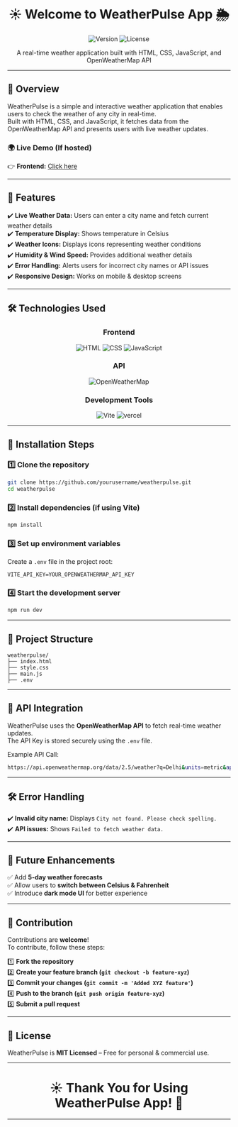 <h1 align="center">☀️ Welcome to WeatherPulse App 🌦</h1>

<p align="center">
  <img src="https://img.shields.io/badge/version-1.0.0-blue.svg" alt="Version">
  <img src="https://img.shields.io/badge/license-MIT-green.svg" alt="License">
</p>

<p align="center">A real-time weather application built with HTML, CSS, JavaScript, and OpenWeatherMap API</p>

---

## 🌟 Overview

WeatherPulse is a simple and interactive weather application that enables users to check the weather of any city in real-time.  
Built with HTML, CSS, and JavaScript, it fetches data from the OpenWeatherMap API and presents users with live weather updates.

### 🌍 **Live Demo** (If hosted)

👉 **Frontend:** [Click here](https://weather-pulse-psi.vercel.app/)  

---

## 🚀 Features

✔️ **Live Weather Data:** Users can enter a city name and fetch current weather details  
✔️ **Temperature Display:** Shows temperature in Celsius  
✔️ **Weather Icons:** Displays icons representing weather conditions  
✔️ **Humidity & Wind Speed:** Provides additional weather details  
✔️ **Error Handling:** Alerts users for incorrect city names or API issues  
✔️ **Responsive Design:** Works on mobile & desktop screens  

---

## 🛠️ Technologies Used

<div align="center">

### **Frontend**
<img src="https://img.shields.io/badge/HTML5-000000?style=for-the-badge&logo=html5&logoColor=white" alt="HTML">
<img src="https://img.shields.io/badge/CSS3-1572B6?style=for-the-badge&logo=css3&logoColor=white" alt="CSS">
<img src="https://img.shields.io/badge/JavaScript-F7DF1E?style=for-the-badge&logo=javascript&logoColor=black" alt="JavaScript">

### **API**
<img src="https://img.shields.io/badge/OpenWeatherMap_API-FFA500?style=for-the-badge&logo=openweathermap&logoColor=white" alt="OpenWeatherMap">

### **Development Tools**
<img src="https://img.shields.io/badge/Vite-646CFF?style=for-the-badge&logo=vite&logoColor=white" alt="Vite">
<img src="https://img.shields.io/badge/Vercel-000000?style=for-the-badge&logo=vercel&logoColor=white" alt="vercel">

</div>

---

## 📌 Installation Steps

### **1️⃣ Clone the repository**
```bash
git clone https://github.com/yourusername/weatherpulse.git
cd weatherpulse
```

### **2️⃣ Install dependencies (if using Vite)**
```bash
npm install
```

### **3️⃣ Set up environment variables**  
Create a `.env` file in the project root:
```
VITE_API_KEY=YOUR_OPENWEATHERMAP_API_KEY
```

### **4️⃣ Start the development server**
```bash
npm run dev
```

---

## 📂 Project Structure

```
weatherpulse/
├── index.html
├── style.css
├── main.js
├── .env
```

---

## 🔗 API Integration

WeatherPulse uses the **OpenWeatherMap API** to fetch real-time weather updates.  
The API Key is stored securely using the `.env` file.  

Example API Call:
```bash
https://api.openweathermap.org/data/2.5/weather?q=Delhi&units=metric&appid=YOUR_API_KEY
```

---

## 🛠️ Error Handling

✔️ **Invalid city name:** Displays `City not found. Please check spelling.`  
✔️ **API issues:** Shows `Failed to fetch weather data.`  

---

## 🔮 Future Enhancements

✅ Add **5-day weather forecasts**  
✅ Allow users to **switch between Celsius & Fahrenheit**  
✅ Introduce **dark mode UI** for better experience  

---

## 🤝 Contribution

Contributions are **welcome**!  
To contribute, follow these steps:

1️⃣ **Fork the repository**  
2️⃣ **Create your feature branch (`git checkout -b feature-xyz`)**  
3️⃣ **Commit your changes (`git commit -m 'Added XYZ feature'`)**  
4️⃣ **Push to the branch (`git push origin feature-xyz`)**  
5️⃣ **Submit a pull request**  

---

## 📄 License

WeatherPulse is **MIT Licensed** – Free for personal & commercial use.  

---

<h1 align="center">☀️ Thank You for Using WeatherPulse App! 🚀</h1>

---

